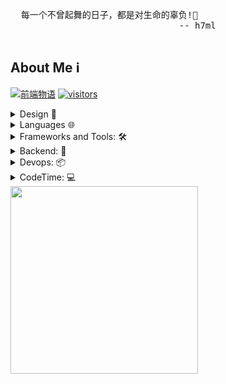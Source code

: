   <pre>
  每一个不曾起舞的日子，都是对生命的辜负!💃
                                -- h7ml
  </pre>

## About Me ℹ️

[![前端物语](https://nakoruru.h7ml.cn/proxy/img.shields.io/badge/前端物语-4ABF8A?logo=Bloglovin&logoColor=fff)](https://www.h7ml.cn?q=github)
[![visitors](https://nakoruru.h7ml.cn/proxy/visitor-badge.laobi.icu/badge?page_id=h7ml.h7ml)](https://github.com/h7ml)

<details>
  <summary>Design 🎨</summary>

![Sketch](https://nakoruru.h7ml.cn/proxy/img.shields.io/badge/Sketch-F7B500?logo=Sketch&logoColor=333)
![Figma](https://nakoruru.h7ml.cn/proxy/img.shields.io/badge/Figma-F24E1E?logo=Figma&logoColor=fff)
![Blender](https://nakoruru.h7ml.cn/proxy/img.shields.io/badge/Blender-F5792A?logo=Blender&logoColor=fff)
![Stable Diffsion](https://nakoruru.h7ml.cn/proxy/img.shields.io/badge/-🤗_Stable_Diffusion-000?style=flat-square&color=9a61c3)

</details>

<details>
  <summary>Languages 🌐</summary>

![HTML5](https://nakoruru.h7ml.cn/proxy/img.shields.io/badge/HTML5-E34F26?logo=HTML5&logoColor=fff)
![CSS3](https://nakoruru.h7ml.cn/proxy/img.shields.io/badge/CSS3-1572B6?logo=CSS3&logoColor=fff)
![JavaScript](https://nakoruru.h7ml.cn/proxy/img.shields.io/badge/JavaScript-F7DF1E?logo=JavaScript&logoColor=333)
![TypeScript](https://nakoruru.h7ml.cn/proxy/img.shields.io/badge/TypeScript-3178C6?logo=TypeScript&logoColor=fff)

</details>

<details>
  <summary>Frameworks and Tools: 🛠️</summary>

![React](https://nakoruru.h7ml.cn/proxy/img.shields.io/badge/React-61DAFB?logo=React&logoColor=333)
![Next.js](https://nakoruru.h7ml.cn/proxy/img.shields.io/badge/Next.js-000000?logo=Next.js&logoColor=a84825)
![Vue.js](https://nakoruru.h7ml.cn/proxy/img.shields.io/badge/Vue.js-4FC08D?logo=Vue.js&logoColor=fff)
![Sass](https://nakoruru.h7ml.cn/proxy/img.shields.io/badge/Sass-CC6699?logo=Sass&logoColor=fff)
![Tailwind CSS](https://nakoruru.h7ml.cn/proxy/img.shields.io/badge/Tailwind%20CSS-06B6D4?logo=TailwindCSS&logoColor=fff)
![Git](https://nakoruru.h7ml.cn/proxy/img.shields.io/badge/Git-F05032?logo=Git&logoColor=fff)
![Visual Studio Code](https://nakoruru.h7ml.cn/proxy/img.shields.io/badge/VS%20CODE-007ACC?logo=VisualStudioCode&logoColor=fff)
![Zustand](https://nakoruru.h7ml.cn/proxy/img.shields.io/badge/-🐻_Zustand-000?style=flat-square&color=b261ea)
![Ant Design](https://nakoruru.h7ml.cn/proxy/img.shields.io/badge/-Ant_Design-000?style=flat-square&logoColor=white&logo=ant-design&color=9a05da)
![Umi](https://nakoruru.h7ml.cn/proxy/img.shields.io/badge/-UMI-000?style=flat-square&logo=umami&color=f8c2dc)
![Electron](https://nakoruru.h7ml.cn/proxy/img.shields.io/badge/-Electron-000?style=flat-square&logoColor=white&logo=electron&color=77915e)
![Three.js](https://nakoruru.h7ml.cn/proxy/img.shields.io/badge/-Three.js-000?style=flat-square&logoColor=white&logo=three.js&color=7f28be)
![Webgl](https://nakoruru.h7ml.cn/proxy/img.shields.io/badge/-Webgl-000?style=flat-square&logoColor=white&logo=webgl&color=9a05da)

</details>

<details>
  <summary>Backend: 🚀</summary>

![Node.js](https://nakoruru.h7ml.cn/proxy/img.shields.io/badge/Node.js-339933?logo=Node.js&logoColor=fff)
![Mysql](https://nakoruru.h7ml.cn/proxy/img.shields.io/badge/Mysql-4479A1?logo=Mysql&logoColor=fff)
![MongoDB](https://nakoruru.h7ml.cn/proxy/img.shields.io/badge/MongoDB-47A248?logo=MongoDB&logoColor=fff)
![Nginx](https://nakoruru.h7ml.cn/proxy/img.shields.io/badge/Nginx-269539?logo=Nginx&logoColor=fff)
![Egg.js](https://nakoruru.h7ml.cn/proxy/img.shields.io/badge/Egg.js-F7B500?logo=Egg.js&logoColor=333)

</details>

<details>
  <summary>Devops: 📦</summary>

![Docker](https://nakoruru.h7ml.cn/proxy/img.shields.io/badge/Docker-2496ED?logo=Docker&logoColor=fff)
![K8s](https://nakoruru.h7ml.cn/proxy/img.shields.io/badge/K8s-326CE5?logo=Kubernetes&logoColor=fff)
![Jetkins](https://nakoruru.h7ml.cn/proxy/img.shields.io/badge/Jetkins-D24939?logo=Jenkins&logoColor=fff)
![Github Actions](https://nakoruru.h7ml.cn/proxy/img.shields.io/badge/Github%20Actions-2088FF?logo=Github%20Actions&logoColor=fff)
![Semantic Release](https://nakoruru.h7ml.cn/proxy/img.shields.io/badge/Semantic%20Release-000?style=flat-square&logoColor=white&logo=semantic-release&color=89364a)
![Gitmoji Commit Workflow](https://nakoruru.h7ml.cn/proxy/img.shields.io/badge/Gitmoji%20Commit%20Workflow-000?style=flat-square&logoColor=white&logo=git&color=1efeee)
![Vercel](https://nakoruru.h7ml.cn/proxy/img.shields.io/badge/Vercel-000?style=flat-square&logoColor=white&logo=vercel&color=3516fc)
![Prettiter](https://nakoruru.h7ml.cn/proxy/img.shields.io/badge/Prettiter-000?style=flat-square&logoColor=white&logo=prettier&color=4aaeec)
![ESLint](https://nakoruru.h7ml.cn/proxy/img.shields.io/badge/ESLint-000?style=flat-square&logoColor=white&logo=eslint&color=bc9e4b)
![Stylelint](https://nakoruru.h7ml.cn/proxy/img.shields.io/badge/Stylelint-000?style=flat-square&logoColor=white&logo=stylelint&color=00d33e)
![Commitlint](https://nakoruru.h7ml.cn/proxy/img.shields.io/badge/Commitlint-000?style=flat-square&logoColor=white&logo=commitlint&color=ff03d2)
![Husky](https://nakoruru.h7ml.cn/proxy/img.shields.io/badge/Husky-000?style=flat-square&logoColor=white&logo=husky&color=fd3573)
![Conventional Changelog](https://nakoruru.h7ml.cn/proxy/img.shields.io/badge/Conventional%20Changelog-000?style=flat-square&logoColor=white&logo=conventional-changelog&color=d6210f)

</details>

<details>
  <summary>CodeTime: 💻</summary>

[![CodeTime](https://nakoruru.h7ml.cn/proxy/img.shields.io/endpoint?style=social&url=https%3A%2F%2Fapi.codetime.dev%2Fshield%3Fid%3D3645%26project%3D%26in%3D0)](https://codetime.dev/zh-CN)
[![WakeTime](https://wakatime.com/badge/user/78c90c00-b60a-4b53-aca3-cdaada528717/project/46a7c70b-3644-4dc1-8364-2089f67f939e.svg)](https://nakoruru.h7ml.cn/proxy/wakatime.com/share/@78c90c00-b60a-4b53-aca3-cdaada528717/e2a927a0-e579-4e6e-98cb-d769bbc3de2c.png)

</details>
<img align='center' src="https://github-readme-activity-graph.vercel.app/graph?username=h7ml&theme=react-dark" height="300">
